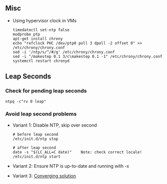 ## Misc

- Using hypervisor clock in VMs 

      timedatectl set-ntp false
      modprobe ptp
      apt-get install chrony
      echo "refclock PHC /dev/ptp0 poll 3 dpoll -2 offset 0" >> /etc/chrony/chrony.conf
      sed -i '/ntp/s/^/#/g' /etc/chrony/chrony.conf
      sed -i "/makestep 0.1 3/c\makestep 0.1 -1" /etc/chrony/chrony.conf
      systemctl restart chronyd

## Leap Seconds
      
### Check for pending leap seconds

    ntpq -c"rv 0 leap"

### Avoid leap second problems

- Variant 1: Disable NTP, skip over second

      # before leap second
      /etc/init.d/ntp stop

      # after leap second
      date -s "$(LC_ALL=C date)"    Note: check correct locale!
      /etc/init.d/ntp start

-   Variant 2: Ensure NTP is up-to-date and running with -x
-   Variant 3: [Converging solution](http://syslog.me/2015/06/04/a-humble-attempt-to-work-around-the-leap-second-2015-edition/)
